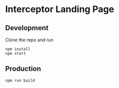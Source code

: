 # Interceptor Landing Page

## Development

Clone the repo and run

```
npm install
npm start
```

## Production

```
npm run build
```
